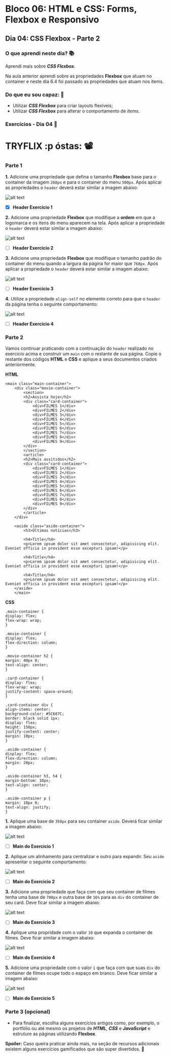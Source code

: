 # Bloco 06: HTML e CSS: Forms, Flexbox e Responsivo

## Dia 04: CSS Flexbox - Parte 2

### O que aprendi neste dia? :books:

Aprendi mais sobre **_CSS Flexbox_**.

Na aula anterior aprendi sobre as propriedades **Flexbox** que atuam no container e neste dia 6.4 foi passado as propriedades que atuam nos items.

### Do que eu sou capaz: :rocket:

- Utilizar **_CSS Flexbox_** para criar layouts flexíveis;
- Utilizar **_CSS Flexbox_** para alterar o comportamento de _items_.


### Exercícios - Dia 04 :memo:

# TRYFLIX :p óstas: :film_projector:

### Parte 1

**1.** Adicione uma propriedade que defina o tamanho **Flexbox** base para o container da imagem `268px` e para o container do menu `500px`. Após aplicar as propriedades o `header` deverá estar similar a imagem abaixo:

![alt text](img/exercicio-1.jpeg)
- [x] **Header Exercicio 1**

**2.** Adicione uma propriedade **Flexbox** que modifique a **ordem** em que a logomarca e os itens do menu aparecem na tela. Após aplicar a propriedade o `header` deverá estar similar a imagem abaixo:

![alt text](img/exercicio-2.jpeg)
- [ ] **Header Exercicio 2**

**3.** Adicione uma propriedade **Flexbox** que modifique o tamanho padrão do container do menu quando a largura da página for maior que `768px`. Após aplicar a propriedade o `header` deverá estar similar a imagem abaixo:

![alt text](img/exercicio-3.jpeg)
- [ ] **Header Exercicio 3**

**4.** Utilize a propriedade `align-self` no elemento correto para que o `header` da página tenha o seguinte comportamento:

![alt text](img/exercicio-4.jpeg)
- [ ] **Header Exercicio 4**

### Parte 2

Vamos continuar praticando com a continuação do `header` realizado no exercício acima e construir um `main` com o restante de sua página. Copie o restante dos códigos **HTML** e **CSS** e aplique a seus documentos criados anteriormente.

**HTML**

    <main class="main-container">
        <div class="movie-container">
            <section>
            <h2>Assista hoje</h2>
            <div class="card-container">
                <div>FILMES 1</div>
                <div>FILMES 2</div>
                <div>FILMES 3</div>
                <div>FILMES 4</div>
                <div>FILMES 5</div>
                <div>FILMES 6</div>
                <div>FILMES 7</div>
                <div>FILMES 8</div>
                <div>FILMES 9</div>
            </div>
            </section>
            <article>
            <h2>Mais assitidos</h2>
            <div class="card-container">
                <div>FILMES 1</div>
                <div>FILMES 2</div>
                <div>FILMES 3</div>
                <div>FILMES 4</div>
                <div>FILMES 5</div>
                <div>FILMES 6</div>
                <div>FILMES 7</div>
                <div>FILMES 8</div>
                <div>FILMES 9</div>
            </div>
            </article>
        </div>
        
        <aside class="aside-container">
            <h3>Últimas notícias</h3>

            <h4>Title</h4>
            <p>Lorem ipsum dolor sit amet consectetur, adipisicing elit. Eveniet officia in provident esse excepturi ipsam!</p>

            <h4>Title</h4>
            <p>Lorem ipsum dolor sit amet consectetur, adipisicing elit. Eveniet officia in provident esse excepturi ipsam!</p>

            <h4>Title</h4>
            <p>Lorem ipsum dolor sit amet consectetur, adipisicing elit. Eveniet officia in provident esse excepturi ipsam!</p>
        </aside>
        </main>

**CSS**

    .main-container {
    display: flex;
    flex-wrap: wrap;
    }

    .movie-container {
    display: flex;
    flex-direction: column;
    }

    .movie-container h2 {
    margin: 40px 0;
    text-align: center;
    }

    .card-container {
    display: flex;
    flex-wrap: wrap;
    justify-content: space-around;
    }

    .card-container div {
    align-items: center;
    background-color: #5C687C;
    border: black solid 1px;
    display: flex;
    height: 150px;
    justify-content: center;
    margin: 10px;
    }

    .aside-container {
    display: flex;
    flex-direction: column;
    margin: 20px;
    }

    .aside-container h3, h4 {
    margin-bottom: 10px;
    text-align: center;
    }

    .aside-container p {
    margin: 10px 0;
    text-align: justify;
    }


**1.** Aplique uma base de `350px` para seu container `aside`. Deverá ficar similar a imagem abaixo:

![alt text](img/exercicio-part2-1.png)
- [ ] **Main do Exercicio 1**

**2.** Aplique um alinhamento para centralizar e outro para expandir. Seu `aside` apresentar o seguinte comportamento:

![alt text](img/exercicio-part2-2.png)
- [ ] **Main do Exercicio 2**

**3.** Adicione uma propriedade que faça com que seu container de filmes tenha uma base de `700px` e outra base de `16%` para as `div` do container de seu card. Deve ficar similar a imagem abaixo:

![alt text](img/exercicio-part2-3.png)
- [ ] **Main do Exercicio 3**

**4.** Aplique uma propridade com o valor `10` que expanda o container de filmes. Deve ficar similar a imagem abaixo:

![alt text](img/exercicio-part2-4.png)
- [ ] **Main do Exercicio 4**

**5.** Adicione uma propriedade com o valor `1` que faça com que suas `div` do container de filmes ocupe todo o espaço em branco. Deve ficar similar a imagem abaixo:

![alt text](img/exercicio-part2-5.png)
- [ ] **Main do Exercicio 5**



### Parte 3 (opcional)

- Para finalizar, escolha alguns exercícios antigos como, por exemplo, o portfólio ou até mesmo os projetos de **_HTML_**, **_CSS_** e **_JavaScript_** e estruture as páginas utilizando **Flexbox**.



**Spoiler:** Caso queira praticar ainda mais, na seção de recursos adicionais existem alguns exercícios gamificados que são super divertidos. :rocket:
